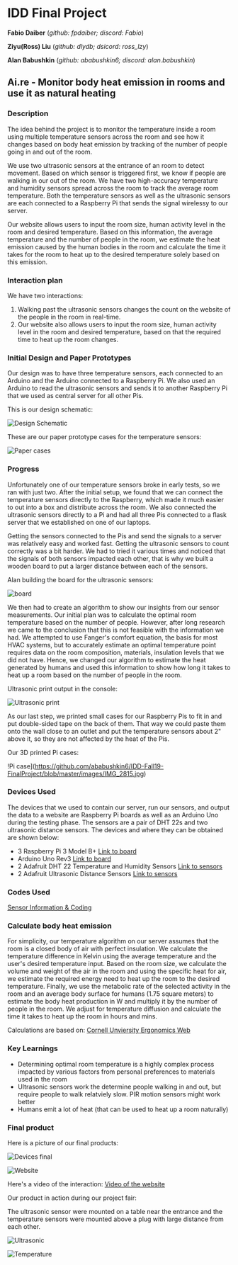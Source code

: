 # IDD Final Project

**Fabio Daiber** (*github: fpdaiber; discord: Fabio*)

**Ziyu(Ross) Liu** (*github: dlydb; dsicord: ross_lzy*)

**Alan Babushkin** (*github: ababushkin6; discord: alan.babushkin*)


## Ai.re - Monitor body heat emission in rooms and use it as natural heating

### Description

The idea behind the project is to monitor the temperature inside a room using multiple temperature sensors across the room and see how it changes based on body heat emission by tracking of the number of people going in and out of the room.

We use two ultrasonic sensors at the entrance of an room to detect movement. Based on which sensor is triggered first, we know if people are walking in our out of the room. We have two high-accuracy temperature and humidity sensors spread across the room to track the average room temperature. Both the temperature sensors as well as the ultrasonic sensors are each connected to a Raspberry Pi that sends the signal wirelessy to our server. 

Our website allows users to input the room size, human activity level in the room and desired temperature. Based on this information, the average temperature and the number of people in the room, we estimate the heat emission caused by the human bodies in the room and calculate the time it takes for the room to heat up to the desired temperature solely based on this emission.

### Interaction plan

We have two interactions: 

1) Walking past the ultrasonic sensors changes the count on the website of the people in the room in real-time. 
2) Our website also allows users to input the room size, human activity level in the room and desired temperature, based on that the required time to heat up the room changes.

### Initial Design and Paper Prototypes

Our design was to have three temperature sensors, each connected to an Arduino and the Arduino connected to a Raspberry Pi. We also used an Arduino to read the ultrasonic sensors and sends it to another Raspberry Pi that we used as central server for all other Pis. 

This is our design schematic: 

![Design Schematic](https://github.com/ababushkin6/IDD-Fall19-FinalProject/blob/master/DDID%20Final%20Project%20Prototype%20Schematic.png)


These are our paper prototype cases for the temperature sensors:

![Paper cases](https://github.com/ababushkin6/IDD-Fall19-FinalProject/blob/master/images/IMG_2827.jpg)


### Progress 

Unfortunately one of our temperature sensors broke in early tests, so we ran with just two. After the initial setup, we found that we can connect the temperature sensors directly to the Raspberry, which made it much easier to out into a box and distribute across the room. We also connected the ultrasonic sensors directly to a Pi and had all three Pis connected to a flask server that we established on one of our laptops. 

Getting the sensors connected to the Pis and send the signals to a server was relatively easy and worked fast. Getting the ultrasonic sensors to count correctly was a bit harder. We had to tried it various times and noticed that the signals of both sensors impacted each other, that is why we built a wooden board to put a larger distance between each of the sensors.


Alan building the board for the ultrasonic sensors:

![board](https://github.com/ababushkin6/IDD-Fall19-FinalProject/blob/master/images/IMG_2832.jpg)

We then had to create an algorithm to show our insights from our sensor measurements. Our initial plan was to calculate the optimal room temperature based on the number of people. However, after long research we came to the conclusion that this is not feasible with the information we had. We attempted to use Fanger's comfort equation, the basis for most HVAC systems, but to accurately estimate an optimal temperature point requires data on the room composition, materials, insulation levels that we did not have. Hence, we changed our algorithm to estimate the heat generated by humans and used this information to show how long it takes to heat up a room based on the number of people in the room. 


Ultrasonic print output in the console:

![Ultrasonic print](https://github.com/ababushkin6/IDD-Fall19-FinalProject/blob/master/images/IMG_2839.jpg)

As our last step, we printed small cases for our Raspberry Pis to fit in and put double-sided tape on the back of them. That way we could paste them onto the wall close to an outlet and put the temperature sensors about 2" above it, so they are not affected by the heat of the Pis.

Our 3D printed Pi cases:

!Pi case](https://github.com/ababushkin6/IDD-Fall19-FinalProject/blob/master/images/IMG_2815.jpg)


### Devices Used 

The devices that we used to contain our server, run our sensors, and output the data to a website are Raspberry Pi boards as well as an Arduino Uno during the testing phase. The sensors are a pair of DHT 22s and two ultrasonic distance sensors. The devices and where they can be obtained are shown below:

* 3 Raspberry Pi 3 Model B+ [Link to board](https://www.raspberrypi.org/products/raspberry-pi-3-model-b-plus/)
* Arduino Uno Rev3 [Link to board](https://store.arduino.cc/usa/arduino-uno-rev3)
* 2 Adafruit DHT 22 Temperature and Humidity Sensors [Link to sensors](https://www.adafruit.com/product/393)
* 2 Adafruit Ultrasonic Distance Sensors [Link to sensors](https://www.adafruit.com/product/4007)

### Codes Used

[Sensor Information & Coding](https://github.com/ababushkin6/IDD-Fall19-FinalProject/tree/master/Sensors)


### Calculate body heat emission

For simplicity, our temperature algorithm on our server  assumes that the room is a closed body of air with perfect insulation. We calculate the temperature difference in Kelvin using the average temperature and the user's desired temperature input. Based on the room size, we calculate the volume and weight of the air in the room and using the specific heat for air, we estimate the required energy need to heat up the room to the desired temperature. Finally, we use the metabolic rate of the selected activity in the room and an average body surface for humans (1.75 square meters) to estimate the body heat production in W and multiply it by the number of people in the room. We adjust for temperature diffusion and calculate the time it takes to heat up the room in hours and mins.

Calculations are based on: [Cornell Unviersity Ergonomics Web](http://ergo.human.cornell.edu/studentdownloads/DEA3500notes/Thermal/thcondnotes.html)


### Key Learnings

* Determining optimal room temperature is a highly complex process impacted by various factors from personal preferences to materials used in the room
* Ultrasonic sensors work the determine people walking in and out, but require people to walk relatviely slow. PIR motion sensors might work better
* Humans emit a lot of heat (that can be used to heat up a room naturally)


### Final product

Here is a picture of our final products:

![Devices final](https://github.com/ababushkin6/IDD-Fall19-FinalProject/blob/master/IMG_2825%202.jpg)

![Website](https://github.com/ababushkin6/IDD-Fall19-FinalProject/blob/master/images/IMG_2829.jpg)


Here's a video of the interaction:
[Video of the website](https://drive.google.com/open?id=1w4Owynh2kB8nk3H762CxsLngoVftQoUo)


Our product in action during our project fair: 

The ultrasonic sensor were mounted on a table near the entrance and the temperature sensors were mounted above a plug with large distance from each other.



![Ultrasonic](https://github.com/ababushkin6/IDD-Fall19-FinalProject/blob/master/images/IMG_2836.jpg)

![Temperature](https://github.com/ababushkin6/IDD-Fall19-FinalProject/blob/master/images/IMG_2837.jpg)

